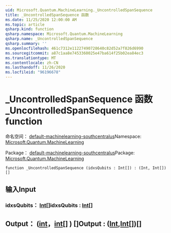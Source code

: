 ```yaml
---
uid: Microsoft.Quantum.MachineLearning._UncontrolledSpanSequence
title: _UncontrolledSpanSequence 函数
ms.date: 11/25/2020 12:00:00 AM
ms.topic: article
qsharp.kind: function
qsharp.namespace: Microsoft.Quantum.MachineLearning
qsharp.name: _UncontrolledSpanSequence
qsharp.summary: ''
ms.openlocfilehash: 461c7312e11227490728640c82d52a7f826d6990
ms.sourcegitcommit: a87c1aa8e7453360025e47ba614f25b02ea84ec3
ms.translationtype: MT
ms.contentlocale: zh-CN
ms.lasthandoff: 11/26/2020
ms.locfileid: "96196678"
---
```

# <a name="_uncontrolledspansequence-function"></a><span data-ttu-id="bc2d1-102">_UncontrolledSpanSequence 函数</span><span class="sxs-lookup"><span data-stu-id="bc2d1-102">_UncontrolledSpanSequence function</span></span>

<span data-ttu-id="bc2d1-103">命名空间： [default-machinelearning-southcentralus](xref:Microsoft.Quantum.MachineLearning)</span><span class="sxs-lookup"><span data-stu-id="bc2d1-103">Namespace: [Microsoft.Quantum.MachineLearning](xref:Microsoft.Quantum.MachineLearning)</span></span>

<span data-ttu-id="bc2d1-104">Package： [default-machinelearning-southcentralus](https://nuget.org/packages/Microsoft.Quantum.MachineLearning)</span><span class="sxs-lookup"><span data-stu-id="bc2d1-104">Package: [Microsoft.Quantum.MachineLearning](https://nuget.org/packages/Microsoft.Quantum.MachineLearning)</span></span>




```qsharp
function _UncontrolledSpanSequence (idxsQubits : Int[]) : (Int, Int[])[]
```


## <a name="input"></a><span data-ttu-id="bc2d1-105">输入</span><span class="sxs-lookup"><span data-stu-id="bc2d1-105">Input</span></span>

### <a name="idxsqubits--int"></a><span data-ttu-id="bc2d1-106">idxsQubits： [Int](xref:microsoft.quantum.lang-ref.int)[]</span><span class="sxs-lookup"><span data-stu-id="bc2d1-106">idxsQubits : [Int](xref:microsoft.quantum.lang-ref.int)[]</span></span>





## <a name="output--intint"></a><span data-ttu-id="bc2d1-107">Output： ([int](xref:microsoft.quantum.lang-ref.int)，[int](xref:microsoft.quantum.lang-ref.int)[] ) []</span><span class="sxs-lookup"><span data-stu-id="bc2d1-107">Output : ([Int](xref:microsoft.quantum.lang-ref.int),[Int](xref:microsoft.quantum.lang-ref.int)[])[]</span></span>

